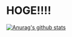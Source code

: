 <!-- ### Hi there 👋 -->
<h1>HOGE!!!!</h1>

[![Anurag's github stats](https://github-readme-stats.vercel.app/api?username=den-taku&show_icons=true)](https://github.com/anuraghazra/github-readme-stats)





<!--
**den-taku/den-taku** is a ✨ _special_ ✨ repository because its `README.md` (this file) appears on your GitHub profile.

Here are some ideas to get you started:

- 🔭 I’m currently working on ...
- 🌱 I’m currently learning ...
- 👯 I’m looking to collaborate on ...
- 🤔 I’m looking for help with ...
- 💬 Ask me about ...
- 📫 How to reach me: ...
- 😄 Pronouns: ...
- ⚡ Fun fact: ...
-->

<!-- acount test -->
